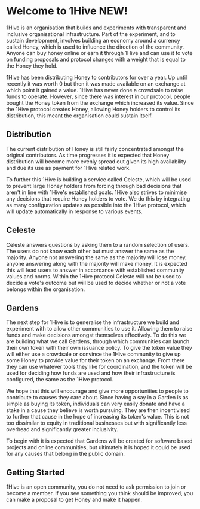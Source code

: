 # Welcome to 1Hive NEW!

1Hive is an organisation that builds and experiments with transparent and inclusive organisational infrastructure. Part of the experiment, and to sustain development, involves building an economy around a currency called Honey, which is used to influence the direction of the community. Anyone can buy honey online or earn it through 1Hive and can use it to vote on funding proposals and protocol changes with a weight that is equal to the Honey they hold.

1Hive has been distributing Honey to contributors for over a year. Up until recently it was worth 0 but then it was made available on an exchange at which point it gained a value. 1Hive has never done a crowdsale to raise funds to operate. However, since there was interest in our protocol, people bought the Honey token from the exchange which increased its value. Since the 1Hive protocol creates Honey, allowing Honey holders to control its distribution, this meant the organisation could sustain itself.

## Distribution

The current distribution of Honey is still fairly concentrated amongst the original contributors. As time progresses it is expected that Honey distribution will become more evenly spread out given its high availability and due its use as payment for 1Hive related work.

To further this 1Hive is building a service called Celeste, which will be used to prevent large Honey holders from forcing through bad decisions that aren't in line with 1Hive's established goals. 1Hive also strives to minimise any decisions that require Honey holders to vote. We do this by integrating as many configuration updates as possible into the 1Hive protocol, which will update automatically in response to various events.

## Celeste

Celeste answers questions by asking them to a random selection of users. The users do not know each other but must answer the same as the majority. Anyone not answering the same as the majority will lose money, anyone answering along with the majority will make money. It is expected this will lead users to answer in accordance with established community values and norms. Within the 1Hive protocol Celeste will not be used to decide a vote's outcome but will be used to decide whether or not a vote belongs within the organisation.

## Gardens

The next step for 1Hive is to generalise the infrastructure we build and experiment with to allow other communities to use it. Allowing them to raise funds and make decisions amongst themselves effectively. To do this we are building what we call Gardens, through which communities can launch their own token with their own issuance policy. To give the token value they will either use a crowdsale or convince the 1Hive community to give up some Honey to provide value for their token on an exchange. From there they can use whatever tools they like for coordination, and the token will be used for deciding how funds are used and how their infrastructure is configured, the same as the 1Hive protocol.

We hope that this will encourage and give more opportunities to people to contribute to causes they care about. Since having a say in a Garden is as simple as buying its token, individuals can very easily donate and have a stake in a cause they believe is worth pursuing. They are then incentivised to further that cause in the hope of increasing its token's value. This is not too dissimilar to equity in traditional businesses but with significantly less overhead and significantly greater inclusivity.

To begin with it is expected that Gardens will be created for software based projects and online communities, but ultimately it is hoped it could be used for any causes that belong in the public domain.

## Getting Started

1Hive is an open community, you do not need to ask permission to join or become a member. If you see something you think should be improved, you can make a proposal to get Honey and make it happen.

